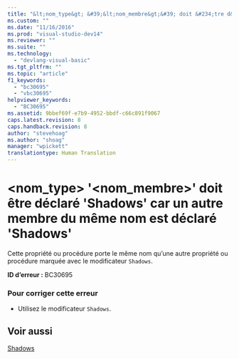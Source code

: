 ```yaml
---
title: "&lt;nom_type&gt; &#39;&lt;nom_membre&gt;&#39; doit &#234;tre d&#233;clar&#233; &#39;Shadows&#39; car un autre membre du m&#234;me nom est d&#233;clar&#233; &#39;Shadows&#39; | Microsoft Docs"
ms.custom: ""
ms.date: "11/16/2016"
ms.prod: "visual-studio-dev14"
ms.reviewer: ""
ms.suite: ""
ms.technology: 
  - "devlang-visual-basic"
ms.tgt_pltfrm: ""
ms.topic: "article"
f1_keywords: 
  - "bc30695"
  - "vbc30695"
helpviewer_keywords: 
  - "BC30695"
ms.assetid: 9bbef69f-e7b9-4952-bbdf-c66c891f9067
caps.latest.revision: 8
caps.handback.revision: 8
author: "stevehoag"
ms.author: "shoag"
manager: "wpickett"
translationtype: Human Translation
---
```

# &lt;nom_type&gt; &#39;&lt;nom_membre&gt;&#39; doit &#234;tre d&#233;clar&#233; &#39;Shadows&#39; car un autre membre du m&#234;me nom est d&#233;clar&#233; &#39;Shadows&#39;
Cette propriété ou procédure porte le même nom qu’une autre propriété ou procédure marquée avec le modificateur `Shadows`.  
  
 **ID d’erreur :** BC30695  
  
### Pour corriger cette erreur  
  
-   Utilisez le modificateur `Shadows`.  
  
## Voir aussi  
 [Shadows](../../visual-basic/language-reference/modifiers/shadows.md)